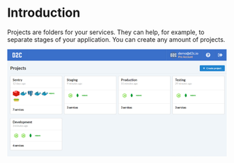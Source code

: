 # Introduction

Projects are folders for your services. They can help, for example, to separate stages of your application. You can create any amount of projects.

![Projects](../img/projects.png)
